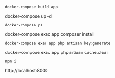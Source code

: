 ```
docker-compose build app
```
docker-compose up -d
```
docker-compose ps
```
docker-compose exec app composer install
```
docker-compose exec app php artisan key:generate
```
docker-compose exec app php artisan cache:clear
```
npm i
```

http://localhost:8000